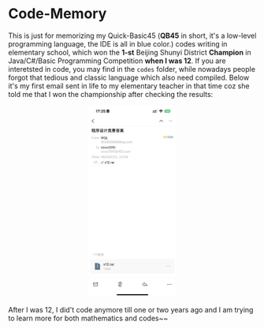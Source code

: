 # Code-Memory

This is just for memorizing my Quick-Basic45 (**QB45** in short, it's a low-level programming language, the IDE is all in blue color.) codes writing in elementary school, which won the **1-st** Beijing Shunyi District **Champion** in Java/C#/Basic Programming Competition **when I was 12**. If you are interetsted in code, you may find in the `codes` folder, while nowadays people forgot that tedious and classic language which also need compiled. Below it's my first email sent in life to my elementary teacher in that time coz she told me that I won the championship after checking the results:



<div style="text-align: center;">
  <img src="imgs/my_first_email.jpg" alt="my_first_email" style="zoom:38%;" />
</div>





After I was 12, I did't code anymore till one or two years ago and I am trying to learn more for both mathematics and codes~~
